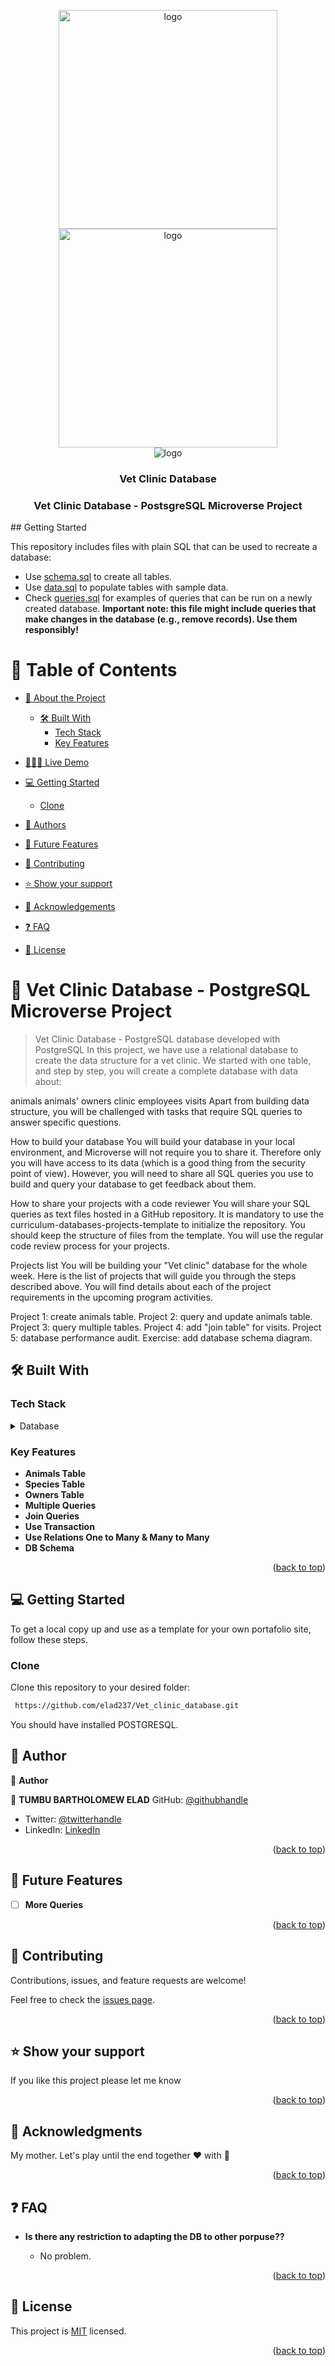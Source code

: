 <a name="readme-top"></a>

<div align="center">

  <img src="https://user-images.githubusercontent.com/65084923/229625646-f5177182-4280-4f3f-98a4-baa49d71d544.png" alt="logo" width="350"  height="auto" />
  <img src="https://user-images.githubusercontent.com/65084923/229625913-4d4f5397-c1af-4ef1-9589-3abb74a3eeaa.png" alt="logo" width="350"  height="auto" />
  <br/>
  <img src="https://user-images.githubusercontent.com/65084923/220200035-01fa5e08-af6a-495b-b597-55157a2b7d95.gif" alt="logo" />
  <br/>

  <h3><b>Vet Clinic Database</b></h3>
  <h3><b>Vet Clinic Database - PostsgreSQL Microverse Project</b></h3>

</div>
## Getting Started

This repository includes files with plain SQL that can be used to recreate a database:

- Use [schema.sql](./schema.sql) to create all tables.
- Use [data.sql](./data.sql) to populate tables with sample data.
- Check [queries.sql](./queries.sql) for examples of queries that can be run on a newly created database. **Important note: this file might include queries that make changes in the database (e.g., remove records). Use them responsibly!**

<a name="readme-top"></a>


# 📗 Table of Contents

- [📖 About the Project](#about-project)

  - [🛠 Built With](#built-with)
    - [Tech Stack](#tech-stack)
    - [Key Features](#key-features)

- [🧑🏻‍💻 Live Demo](#live-demo)
- [💻 Getting Started](#getting-started)
  - [Clone](#clone)
- [👥 Authors](#authors)
- [🔭 Future Features](#future-features)
- [🤝 Contributing](#contributing)
- [⭐️ Show your support](#support)
- [🙏 Acknowledgements](#acknowledgements)
- [❓ FAQ](#faq)
- [📝 License](#license)

# 📖 Vet Clinic Database - PostgreSQL Microverse Project<a name="about-project"></a>

> Vet Clinic Database - PostgreSQL database developed with PostgreSQL
In this project, we have use a relational database to create the data structure for a vet clinic. We started with one table, and step by step, you will create a complete database with data about:

animals
animals' owners
clinic employees
visits
Apart from building data structure, you will be challenged with tasks that require SQL queries to answer specific questions.

How to build your database
You will build your database in your local environment, and Microverse will not require you to share it. Therefore only you will have access to its data (which is a good thing from the security point of view). However, you will need to share all SQL queries you use to build and query your database to get feedback about them.

How to share your projects with a code reviewer
You will share your SQL queries as text files hosted in a GitHub repository. It is mandatory to use the curriculum-databases-projects-template to initialize the repository. You should keep the structure of files from the template. You will use the regular code review process for your projects.

Projects list
You will be building your "Vet clinic" database for the whole week. Here is the list of projects that will guide you through the steps described above. You will find details about each of the project requirements in the upcoming program activities.

Project 1: create animals table.
Project 2: query and update animals table.
Project 3: query multiple tables.
Project 4: add "join table" for visits.
Project 5: database performance audit.
Exercise: add database schema diagram.

## 🛠 Built With <a name="built-with"></a>

### Tech Stack <a name="tech-stack"></a>

<details>
  <summary>Database</summary>
  <ul>
    <li><a href="https://www.postgresql.org/">PostgreSQL</a></li>
  </ul>
</details>

<!-- Features -->

### Key Features <a name="key-features"></a>

- **Animals Table**
- **Species Table**
- **Owners Table**
- **Multiple Queries**
- **Join Queries**
- **Use Transaction**
- **Use Relations One to Many & Many to Many**
- **DB Schema**
<p align="right">(<a href="#readme-top">back to top</a>)</p

<br/>

## 💻 Getting Started <a name="getting-started"></a>

To get a local copy up and use as a template for your own portafolio site, follow these steps.

### Clone <a name="clone"></a>

Clone this repository to your desired folder:

```sh
 https://github.com/elad237/Vet_clinic_database.git
```

You should have installed POSTGRESQL.

<!-- AUTHOR -->

## 👥 Author <a name="authors"></a>

👤 **Author**

👤 **TUMBU BARTHOLOMEW ELAD**
GitHub: [@githubhandle](https://github.com/elad237)
- Twitter: [@twitterhandle](https://twitter.com/Elad59380989)
- LinkedIn: [LinkedIn](https://www.linkedin.com/in/tumbu-elad-896ab2183/)

<p align="right">(<a href="#readme-top">back to top</a>)</p>

## 🔭 Future Features <a name="future-features"></a>

- [ ] **More Queries**

<p align="right">(<a href="#readme-top">back to top</a>)</p>

## 🤝 Contributing <a name="contributing"></a>

Contributions, issues, and feature requests are welcome!

Feel free to check the [issues page](https://github.com/elad237/Vet_clinic_database/issues).

<p align="right">(<a href="#readme-top">back to top</a>)</p>

## ⭐️ Show your support <a name="support"></a>

If you like this project please let me know

<p align="right">(<a href="#readme-top">back to top</a>)</p>

## 🙏 Acknowledgments <a name="acknowledgements"></a>

My mother. Let's play until the end together ❤️ with 🧠
<br/>

<p align="right">(<a href="#readme-top">back to top</a>)</p>

## ❓ FAQ <a name="faq"></a>

- **Is there any restriction to adapting the DB to other porpuse??**

  - No problem.

<p align="right">(<a href="#readme-top">back to top</a>)</p>

## 📝 License <a name="license"></a>

This project is [MIT](./LICENSE) licensed.


<p align="right">(<a href="#readme-top">back to top</a>)</p>
